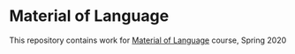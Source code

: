 # Material of Language
This repository contains work for [Material of Language](https://mol.decontextualize.com/) course, Spring 2020


